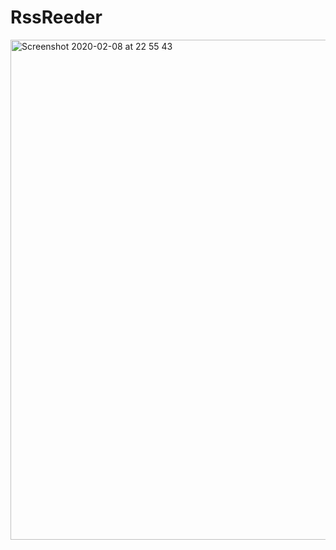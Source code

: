 # RssReeder

<img width="800" alt="Screenshot 2020-02-08 at 22 55 43" src="https://user-images.githubusercontent.com/4235844/97754701-0657b900-1b09-11eb-96fd-50197b22d80d.jpeg">
